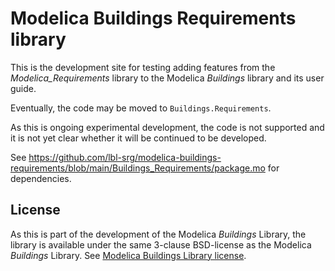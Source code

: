 # Modelica Buildings Requirements library

This is the development site for testing adding features from the _Modelica_Requirements_ library
to the Modelica _Buildings_ library and its user guide.

Eventually, the code may be moved to `Buildings.Requirements`.

As this is ongoing experimental development, the code is not supported and it is not yet clear whether
it will be continued to be developed.

See https://github.com/lbl-srg/modelica-buildings-requirements/blob/main/Buildings_Requirements/package.mo for dependencies.

## License

As this is part of the development of the Modelica _Buildings_ Library, the library is available under the
same 3-clause BSD-license as the Modelica _Buildings_ Library.
See [Modelica Buildings Library license](https://htmlpreview.github.io/?https://github.com/lbl-srg/modelica-buildings/blob/master/Buildings/legal.html).

